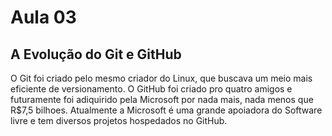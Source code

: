 # Aula 03
## A Evolução do Git e GitHub
O Git foi criado pelo mesmo criador do Linux, que buscava um meio mais eficiente de versionamento. O GitHub foi criado pro quatro amigos e futuramente foi adiquirido pela Microsoft por nada mais, nada menos que R$7,5 bilhoes. Atualmente a Microsoft é uma grande apoiadora do Software livre e tem diversos projetos hospedados no GitHub.